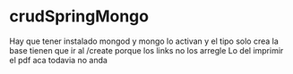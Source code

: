 # crudSpringMongo

Hay que tener instalado mongod y mongo lo activan y el tipo solo crea la base
tienen que ir al /create porque los links no los arregle
Lo del imprimir el pdf aca todavia no anda
